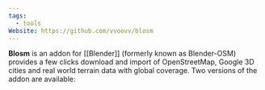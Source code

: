 ```yaml
---
tags:
  - tools
Website: https://github.com/vvoovv/blosm
---
```

**Blosm** is an addon for [[Blender]] (formerly known as Blender-OSM) provides a few clicks download and import of OpenStreetMap, Google 3D cities and real world terrain data with global coverage. Two versions of the addon are available: